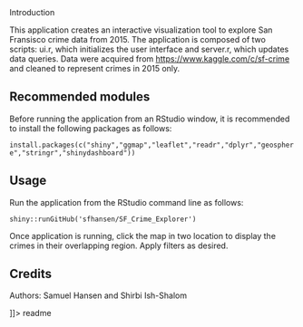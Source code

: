 <snippet>
  <content><![CDATA[
# ${1:SF Crime Explorer}

## Introduction

This application creates an interactive visualization tool to explore San Fransisco crime data from 2015. 
The application is composed of two scripts: ui.r, which initializes the user interface and server.r, which updates 
data queries. Data were acquired from https://www.kaggle.com/c/sf-crime and cleaned to represent crimes in 2015 only. 

## Recommended modules

Before running the application from an RStudio window, it is recommended to install the following packages as follows:

`install.packages(c("shiny","ggmap","leaflet","readr","dplyr","geosphere","stringr","shinydashboard"))`

## Usage

Run the application from the RStudio command line as follows:

`shiny::runGitHub('sfhansen/SF_Crime_Explorer')`

Once application is running, click the map in two location to display the crimes in their overlapping region. Apply filters as desired. 

## Credits

Authors: Samuel Hansen and Shirbi Ish-Shalom

]]></content>
  <tabTrigger>readme</tabTrigger>
</snippet>
